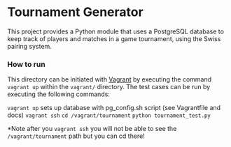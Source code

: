 # Tournament Generator
This project provides a Python module that uses a PostgreSQL database to keep
track of players and matches in a game tournament, using the Swiss pairing
system.

### How to run

This directory can be initiated with [Vagrant](https://www.vagrantup.com/)
by executing the command `vagrant up` within the `vagrant/` directory.  The
test cases can be run by executing the following commands:

`vagrant up` sets up database with pg_config.sh script (see Vagrantfile and docs)
`vagrant ssh`
`cd /vagrant/tournament`
`python tournament_test.py`

*Note after you `vagrant ssh` you will not be able to see the
`/vagrant/tournament` path but you can cd there!
